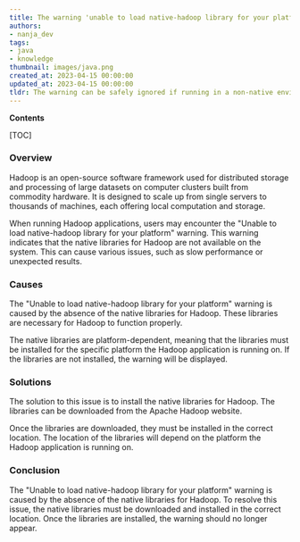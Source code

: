 ```yaml
---
title: The warning 'unable to load native-hadoop library for your platform' is displayed when hadoop is unable to find the necessary library files for the current platform
authors:
- nanja_dev
tags:
- java
- knowledge
thumbnail: images/java.png
created_at: 2023-04-15 00:00:00
updated_at: 2023-04-15 00:00:00
tldr: The warning can be safely ignored if running in a non-native environment.
---
```


**Contents**

[TOC]

### Overview

Hadoop is an open-source software framework used for distributed storage and processing of large datasets on computer clusters built from commodity hardware. It is designed to scale up from single servers to thousands of machines, each offering local computation and storage.

When running Hadoop applications, users may encounter the "Unable to load native-hadoop library for your platform" warning. This warning indicates that the native libraries for Hadoop are not available on the system. This can cause various issues, such as slow performance or unexpected results.

### Causes

The "Unable to load native-hadoop library for your platform" warning is caused by the absence of the native libraries for Hadoop. These libraries are necessary for Hadoop to function properly.

The native libraries are platform-dependent, meaning that the libraries must be installed for the specific platform the Hadoop application is running on. If the libraries are not installed, the warning will be displayed.

### Solutions

The solution to this issue is to install the native libraries for Hadoop. The libraries can be downloaded from the Apache Hadoop website.

Once the libraries are downloaded, they must be installed in the correct location. The location of the libraries will depend on the platform the Hadoop application is running on.

### Conclusion

The "Unable to load native-hadoop library for your platform" warning is caused by the absence of the native libraries for Hadoop. To resolve this issue, the native libraries must be downloaded and installed in the correct location. Once the libraries are installed, the warning should no longer appear.
